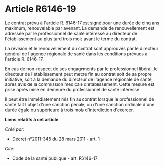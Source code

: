 # Article R6146-19

Le contrat prévu à l'article R. 6146-17 est signé pour une durée de cinq ans maximum, renouvelable par avenant. La demande de
renouvellement est adressée par le professionnel de santé intéressé au directeur de l'établissement au plus tard trois mois
avant le terme du contrat. 

La révision et le renouvellement du contrat sont approuvés par le directeur général de l'agence régionale de santé dans les
conditions prévues à l'article R. 6146-17. 

En cas de non-respect de ses engagements par le professionnel libéral, le directeur de l'établissement peut mettre fin au
contrat soit de sa propre initiative, soit à la demande du directeur de l'agence régionale de santé, après avis de la
commission médicale d'établissement. Cette mesure est prise après mise en demeure du professionnel de santé intéressé. 

Il peut être immédiatement mis fin au contrat lorsque le professionnel de santé fait l'objet d'une sanction pénale, ou d'une
sanction ordinale d'une durée égale ou supérieure à trois mois d'interdiction d'exercer.

**Liens relatifs à cet article**

_Créé par_:

  - Décret n°2011-345 du 28 mars 2011 - art. 1

_Cite_:

  - Code de la santé publique - art. R6146-17
